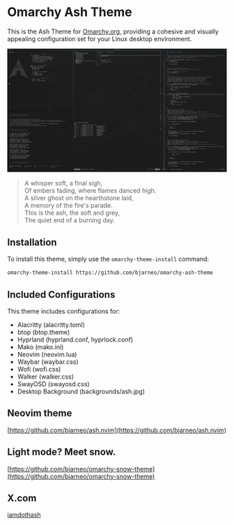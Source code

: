 # Omarchy Ash Theme

This is the Ash Theme for [Omarchy.org](https://omarchy.org), providing a cohesive and visually appealing configuration set for your Linux desktop environment.

<p align="center">
  <img src="theme.png" alt="Ash Theme Preview">
</p>

>A whisper soft, a final sigh,  
>Of embers fading, where flames danced high.  
>A silver ghost on the hearthstone laid,  
>A memory of the fire's parade.  
>This is the ash, the soft and grey,  
>The quiet end of a burning day.  

## Installation

To install this theme, simply use the `omarchy-theme-install` command:

```bash
omarchy-theme-install https://github.com/bjarneo/omarchy-ash-theme
```

## Included Configurations

This theme includes configurations for:

- Alacritty (alacritty.toml)
- btop (btop.theme)
- Hyprland (hyprland.conf, hyprlock.conf)
- Mako (mako.ini)
- Neovim (neovim.lua)
- Waybar (waybar.css)
- Wofi (wofi.css)
- Walker (walker.css)
- SwayOSD (swayosd.css)
- Desktop Background (backgrounds/ash.jpg)

## Neovim theme
[https://github.com/bjarneo/ash.nvim](https://github.com/bjarneo/ash.nvim)

## Light mode? Meet snow.
[https://github.com/bjarneo/omarchy-snow-theme](https://github.com/bjarneo/omarchy-snow-theme)

## X.com
[iamdothash](https://x.com/iamdothash)
